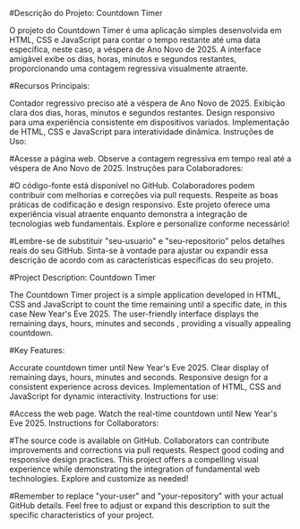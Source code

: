 #Descrição do Projeto: Countdown Timer

O projeto do Countdown Timer é uma aplicação simples desenvolvida em HTML, CSS e JavaScript para contar o tempo restante até uma data específica, neste caso, a véspera de Ano Novo de 2025. A interface amigável exibe os dias, horas, minutos e segundos restantes, proporcionando uma contagem regressiva visualmente atraente.

#Recursos Principais:

Contador regressivo preciso até a véspera de Ano Novo de 2025.
Exibição clara dos dias, horas, minutos e segundos restantes.
Design responsivo para uma experiência consistente em dispositivos variados.
Implementação de HTML, CSS e JavaScript para interatividade dinâmica.
Instruções de Uso:

#Acesse a página web.
Observe a contagem regressiva em tempo real até a véspera de Ano Novo de 2025.
Instruções para Colaboradores:

#O código-fonte está disponível no GitHub.
Colaboradores podem contribuir com melhorias e correções via pull requests.
Respeite as boas práticas de codificação e design responsivo.
Este projeto oferece uma experiência visual atraente enquanto demonstra a integração de tecnologias web fundamentais. Explore e personalize conforme necessário!

#Lembre-se de substituir "seu-usuario" e "seu-repositorio" pelos detalhes reais do seu GitHub. Sinta-se à vontade para ajustar ou expandir essa descrição de acordo com as características específicas do seu projeto.

#Project Description: Countdown Timer

The Countdown Timer project is a simple application developed in HTML, CSS and JavaScript to count the time remaining until a specific date, in this case New Year's Eve 2025. The user-friendly interface displays the remaining days, hours, minutes and seconds , providing a visually appealing countdown.

#Key Features:

Accurate countdown timer until New Year's Eve 2025.
Clear display of remaining days, hours, minutes and seconds.
Responsive design for a consistent experience across devices.
Implementation of HTML, CSS and JavaScript for dynamic interactivity.
Instructions for use:

#Access the web page.
Watch the real-time countdown until New Year's Eve 2025.
Instructions for Collaborators:

#The source code is available on GitHub.
Collaborators can contribute improvements and corrections via pull requests.
Respect good coding and responsive design practices.
This project offers a compelling visual experience while demonstrating the integration of fundamental web technologies. Explore and customize as needed!

#Remember to replace "your-user" and "your-repository" with your actual GitHub details. Feel free to adjust or expand this description to suit the specific characteristics of your project.
